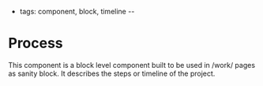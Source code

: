 - tags: component, block, timeline
--
# Process

This component is a block level component built to be used in /work/ pages as sanity block. It describes the steps or timeline of the project.

